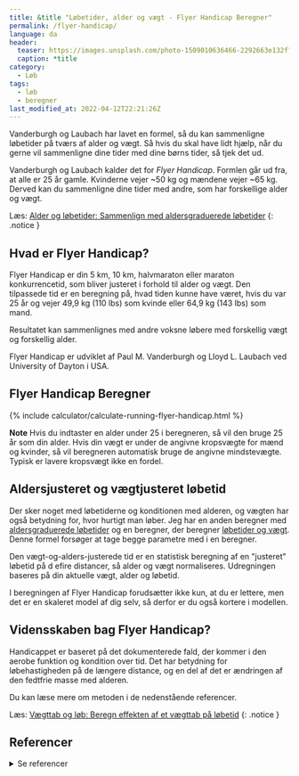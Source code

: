 ```yaml
---
title: &title "Løbetider, alder og vægt - Flyer Handicap Beregner"
permalink: /flyer-handicap/
language: da
header:
  teaser: https://images.unsplash.com/photo-1509010636466-2292663e132f?ixlib=rb-1.2.1&ixid=MnwxMjA3fDB8MHxwaG90by1wYWdlfHx8fGVufDB8fHx8&auto=format&fit=crop&h=300&w=400&q=10
  caption: *title
category:
  - Løb
tags:
  - løb
  - beregner
last_modified_at: 2022-04-12T22:21:26Z
---
```


Vanderburgh og Laubach har lavet en formel, så du kan sammenligne løbetider på tværs af alder og vægt. Så hvis du skal have lidt hjælp, når du gerne vil sammenligne dine tider med dine børns tider, så tjek det ud.

Vanderburgh og Laubach kalder det for _Flyer Handicap_. Formlen går ud fra, at alle er 25 år gamle. Kvinderne vejer ~50 kg og mændene vejer ~65 kg. Derved kan du sammenligne dine tider med andre, som har forskellige alder og vægt.

Læs: [Alder og løbetider: Sammenlign med aldersgraduerede løbetider](/aldersgraduerede-tider/)
{: .notice }

## Hvad er Flyer Handicap?

Flyer Handicap er din 5 km, 10 km, halvmaraton eller maraton konkurrencetid, som bliver justeret i forhold til alder og vægt. Den tilpassede tid er en beregning på, hvad tiden kunne have været, hvis du var 25 år og vejer 49,9 kg (110 lbs) som kvinde eller 64,9 kg (143 lbs) som mand.

Resultatet kan sammenlignes med andre voksne løbere med forskellig vægt og forskellig alder.

Flyer Handicap er udviklet af Paul M. Vanderburgh og Lloyd L. Laubach ved University of Dayton i USA.

## Flyer Handicap Beregner

{% include calculator/calculate-running-flyer-handicap.html %}

**Note** Hvis du indtaster en alder under 25 i beregneren, så vil den bruge 25 år som din alder. Hvis din vægt er under de angivne kropsvægte for mænd og kvinder, så vil beregneren automatisk bruge de angivne mindstevægte. Typisk er lavere kropsvægt ikke en fordel.

## Aldersjusteret og vægtjusteret løbetid

Der sker noget med løbetiderne og konditionen med alderen, og vægten har også betydning for, hvor hurtigt man løber. Jeg har en anden beregner med [aldersgraduerede løbetider](/aldersgraduerede-tider/) og en beregner, der beregner [løbetider og vægt](/vaegttab-loebetid/). Denne formel forsøger at tage begge parametre med i en beregner.

Den vægt-og-alders-justerede tid er en statistisk beregning af en "justeret" løbetid på d efire distancer, så alder og vægt normaliseres. Udregningen baseres på din aktuelle vægt, alder og løbetid.

I beregningen af Flyer Handicap forudsætter ikke kun, at du er lettere, men det er en skaleret model af dig selv, så derfor er du også kortere i modellen.

## Vidensskaben bag Flyer Handicap?

Handicappet er baseret på det dokumenterede fald, der kommer i den aerobe funktion og kondition over tid. Det har betydning for løbehastigheden på de længere distance, og en del af det er ændringen af den fedtfrie masse med alderen.

Du kan læse mere om metoden i de nedenstående referencer.

Læs: [Vægttab og løb: Beregn effekten af et vægttab på løbetid](/vaegttab-loebetid/)
{: .notice }

## Referencer

<details markdown="1">
  <summary>Se referencer</summary>

- Anne R Crecelius, Paul M Vanderburgh, Lloyd L Laubach (2008): [Contributions of Body Fat and Effort in the 5K Run: Age and Body Weight Handicap](https://www.researchgate.net/publication/23181502_Contributions_of_Body_Fat_and_Effort_in_the_5K_Run_Age_and_Body_Weight_Handicap)
- Paul M. Vanderburgh, Lloyd L Laubach (2007): [Derivation of an Age and Weight Handicap for the 5K Run](https://www.researchgate.net/publication/228648281_Derivation_of_an_Age_and_Weight_Handicap_for_the_5K_Run)
- Paul M. Vanderburgh, Lloyd L Laubach (2007): [Validation of A 5K age and weight run handicap model](https://www.researchgate.net/publication/289826067_Validation_of_A_5K_age_and_weight_run_handicap_model)
</details>
